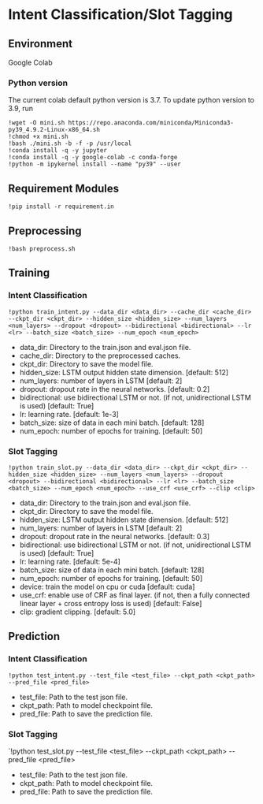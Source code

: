 # Intent Classification/Slot Tagging

## Environment
Google Colab

### Python version
The current colab default python version is 3.7.
To update python version to 3.9, run
```
!wget -O mini.sh https://repo.anaconda.com/miniconda/Miniconda3-py39_4.9.2-Linux-x86_64.sh
!chmod +x mini.sh
!bash ./mini.sh -b -f -p /usr/local
!conda install -q -y jupyter
!conda install -q -y google-colab -c conda-forge
!python -m ipykernel install --name "py39" --user
```

## Requirement Modules
`!pip install -r requirement.in`

## Preprocessing
`!bash preprocess.sh`

## Training
### Intent Classification
`!python train_intent.py --data_dir <data_dir> --cache_dir <cache_dir> --ckpt_dir <ckpt_dir> --hidden_size <hidden_size> --num_layers <num_layers> --dropout <dropout> --bidirectional <bidirectional> --lr <lr> --batch_size <batch_size> --num_epoch <num_epoch>`

- data_dir: Directory to the train.json and eval.json file.
- cache_dir: Directory to the preprocessed caches.
- ckpt_dir: Directory to save the model file.
- hidden_size: LSTM output hidden state dimension. [default: 512]
- num_layers: number of layers in LSTM [default: 2]
- dropout: dropout rate in the neural networks. [default: 0.2]
- bidirectional: use bidirectional LSTM or not. (if not, unidirectional LSTM is used) [default: True]
- lr: learning rate. [default: 1e-3]
- batch_size: size of data in each mini batch. [default: 128]
- num_epoch: number of epochs for training. [default: 50]


### Slot Tagging
`!python train_slot.py --data_dir <data_dir> --ckpt_dir <ckpt_dir> --hidden_size <hidden_size> --num_layers <num_layers> --dropout <dropout> --bidirectional <bidirectional> --lr <lr> --batch_size <batch_size> --num_epoch <num_epoch> --use_crf <use_crf> --clip <clip>`

- data_dir: Directory to the train.json and eval.json file.
- ckpt_dir: Directory to save the model file.
- hidden_size: LSTM output hidden state dimension. [default: 512]
- num_layers: number of layers in LSTM [default: 2]
- dropout: dropout rate in the neural networks. [default: 0.3]
- bidirectional: use bidirectional LSTM or not. (if not, unidirectional LSTM is used) [default: True]
- lr: learning rate. [default: 5e-4]
- batch_size: size of data in each mini batch. [default: 128]
- num_epoch: number of epochs for training. [default: 50]
- device: train the model on cpu or cuda [default: cuda]
- use_crf: enable use of CRF as final layer. (if not, then a fully connected linear layer + cross entropy loss is used) [default: False]
- clip: gradient clipping. [default: 5.0]

## Prediction
### Intent Classification
`!python test_intent.py --test_file <test_file> --ckpt_path <ckpt_path> --pred_file <pred_file>`

- test_file: Path to the test json file.
- ckpt_path: Path to model checkpoint file.
- pred_file: Path to save the prediction file.

### Slot Tagging
`!python test_slot.py --test_file <test_file> --ckpt_path <ckpt_path> --pred_file <pred_file>

- test_file: Path to the test json file.
- ckpt_path: Path to model checkpoint file.
- pred_file: Path to save the prediction file.